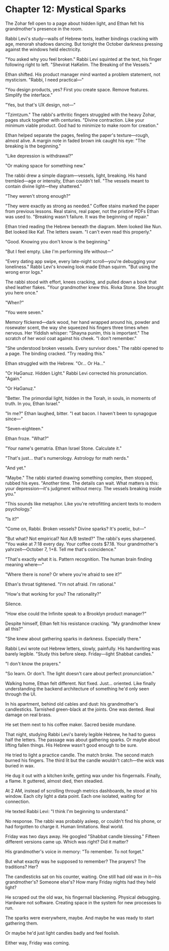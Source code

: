 # Chapter 12: Mystical Sparks

The Zohar fell open to a page about hidden light, and Ethan felt his grandmother's presence in the room.

Rabbi Levi's study—walls of Hebrew texts, leather bindings cracking with age, menorah shadows dancing. But tonight the October darkness pressing against the windows held electricity.

"You asked why you feel broken." Rabbi Levi squinted at the text, his finger following right to left. "Shevirat HaKelim. The Breaking of the Vessels."

Ethan shifted. His product manager mind wanted a problem statement, not mysticism. "Rabbi, I need practical—"

"You design products, yes? First you create space. Remove features. Simplify the interface."

"Yes, but that's UX design, not—"

"Tzimtzum." The rabbi's arthritic fingers struggled with the heavy Zohar, pages stuck together with centuries. "Divine contraction. Like your minimum viable product. God had to minimize to make room for creation."

Ethan helped separate the pages, feeling the paper's texture—rough, almost alive. A margin note in faded brown ink caught his eye: "The breaking is the beginning."

"Like depression is withdrawal?"

"Or making space for something new."

The rabbi drew a simple diagram—vessels, light, breaking. His hand trembled—age or intensity, Ethan couldn't tell. "The vessels meant to contain divine light—they shattered."

"They weren't strong enough?"

"They were exactly as strong as needed." Coffee stains marked the paper from previous lessons. Real stains, real paper, not the pristine PDFs Ethan was used to. "Breaking wasn't failure. It was the beginning of repair."

Ethan tried reading the Hebrew beneath the diagram. Mem looked like Nun. Bet looked like Kaf. The letters swam. "I can't even read this properly."

"Good. Knowing you don't know is the beginning."

"But I feel empty. Like I'm performing life without—"

"Every dating app swipe, every late-night scroll—you're debugging your loneliness." Rabbi Levi's knowing look made Ethan squirm. "But using the wrong error logs."

The rabbi stood with effort, knees cracking, and pulled down a book that shed leather flakes. "Your grandmother knew this. Rivka Stone. She brought you here once."

"When?"

"You were seven."

Memory flickered—dark wood, her hand wrapped around his, powder and rosewater scent, the way she squeezed his fingers three times when nervous. Her Yiddish whisper: "Shayna punim, this is important." The scratch of her wool coat against his cheek. "I don't remember."

"She understood broken vessels. Every survivor does." The rabbi opened to a page. The binding cracked. "Try reading this."

Ethan struggled with the Hebrew. "Or... Or Ha..."

"Or HaGanuz. Hidden Light." Rabbi Levi corrected his pronunciation. "Again."

"Or HaGanuz."

"Better. The primordial light, hidden in the Torah, in souls, in moments of truth. In you, Ethan Israel."

"In me?" Ethan laughed, bitter. "I eat bacon. I haven't been to synagogue since—"

"Seven-eighteen."

Ethan froze. "What?"

"Your name's gematria. Ethan Israel Stone. Calculate it."

"That's just... that's numerology. Astrology for math nerds."

"And yet."

"Maybe." The rabbi started drawing something complex, then stopped, rubbed his eyes. "Another time. The details can wait. What matters is this: your depression—it's judgment without mercy. The vessels breaking inside you."

"This sounds like metaphor. Like you're retrofitting ancient texts to modern psychology."

"Is it?"

"Come on, Rabbi. Broken vessels? Divine sparks? It's poetic, but—"

"But what? Not empirical? Not A/B tested?" The rabbi's eyes sharpened. "You wake at 7:18 every day. Your coffee costs $7.18. Your grandmother's yahrzeit—October 7, 1+8. Tell me that's coincidence."

"That's exactly what it is. Pattern recognition. The human brain finding meaning where—"

"Where there is none? Or where you're afraid to see it?"

Ethan's throat tightened. "I'm not afraid. I'm rational."

"How's that working for you? The rationality?"

Silence.

"How else could the Infinite speak to a Brooklyn product manager?"

Despite himself, Ethan felt his resistance cracking. "My grandmother knew all this?"

"She knew about gathering sparks in darkness. Especially there."

Rabbi Levi wrote out Hebrew letters, slowly, painfully. His handwriting was barely legible. "Study this before sleep. Friday—light Shabbat candles."

"I don't know the prayers."

"So learn. Or don't. The light doesn't care about perfect pronunciation."

Walking home, Ethan felt different. Not fixed. Just... oriented. Like finally understanding the backend architecture of something he'd only seen through the UI.

In his apartment, behind old cables and dust: his grandmother's candlesticks. Tarnished green-black at the joints. One was dented. Real damage on real brass.

He set them next to his coffee maker. Sacred beside mundane.

That night, studying Rabbi Levi's barely legible Hebrew, he had to guess half the letters. The passage was about gathering sparks. Or maybe about lifting fallen things. His Hebrew wasn't good enough to be sure.

He tried to light a practice candle. The match broke. The second match burned his fingers. The third lit but the candle wouldn't catch—the wick was buried in wax.

He dug it out with a kitchen knife, getting wax under his fingernails. Finally, a flame. It guttered, almost died, then steadied.

At 2 AM, instead of scrolling through metrics dashboards, he stood at his window. Each city light a data point. Each one isolated, waiting for connection.

He texted Rabbi Levi: "I think I'm beginning to understand."

No response. The rabbi was probably asleep, or couldn't find his phone, or had forgotten to charge it. Human limitations. Real world.

Friday was two days away. He googled "Shabbat candle blessing." Fifteen different versions came up. Which was right? Did it matter?

His grandmother's voice in memory: "To remember. To not forget."

But what exactly was he supposed to remember? The prayers? The traditions? Her?

The candlesticks sat on his counter, waiting. One still had old wax in it—his grandmother's? Someone else's? How many Friday nights had they held light?

He scraped out the old wax, his fingernail blackening. Physical debugging. Hardware not software. Creating space in the system for new processes to run.

The sparks were everywhere, maybe. And maybe he was ready to start gathering them.

Or maybe he'd just light candles badly and feel foolish.

Either way, Friday was coming.